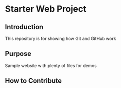 # Starter Web Project

## Introduction

This repository is for showing how Git and GitHub work

## Purpose

Sample website with plenty of files for demos

## How to Contribute

